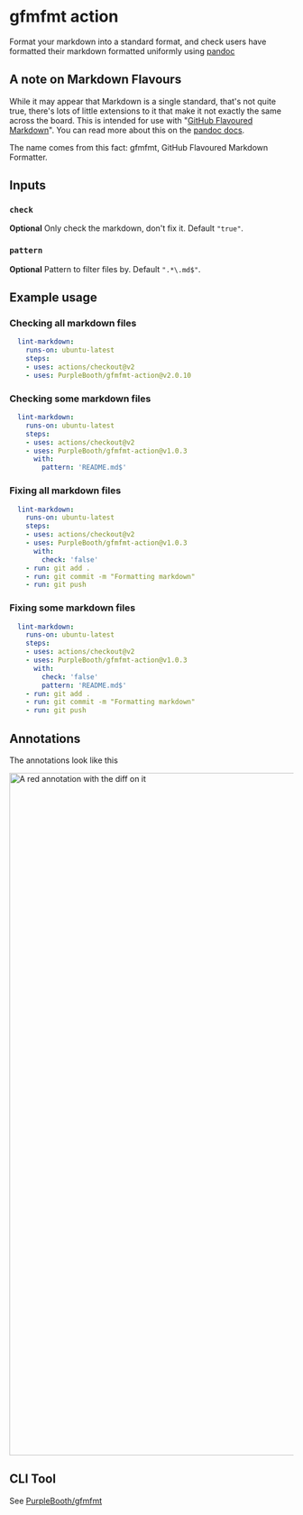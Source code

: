 # gfmfmt action

Format your markdown into a standard format, and check users have
formatted their markdown formatted uniformly using
[pandoc](https://pandoc.org/)

## A note on Markdown Flavours

While it may appear that Markdown is a single standard, that's not quite
true, there's lots of little extensions to it that make it not exactly
the same across the board. This is intended for use with "[GitHub
Flavoured
Markdown](https://docs.github.com/en/github/writing-on-github)". You can
read more about this on the [pandoc
docs](https://pandoc.org/MANUAL.html#markdown-variants).

The name comes from this fact: gfmfmt, GitHub Flavoured Markdown
Formatter.

## Inputs

### `check`

**Optional** Only check the markdown, don't fix it. Default `"true"`.

### `pattern`

**Optional** Pattern to filter files by. Default `".*\.md$"`.

## Example usage

### Checking all markdown files

``` yaml
  lint-markdown:
    runs-on: ubuntu-latest
    steps:
    - uses: actions/checkout@v2
    - uses: PurpleBooth/gfmfmt-action@v2.0.10
```

### Checking some markdown files

``` yaml
  lint-markdown:
    runs-on: ubuntu-latest
    steps:
    - uses: actions/checkout@v2
    - uses: PurpleBooth/gfmfmt-action@v1.0.3
      with:
        pattern: 'README.md$'
```

### Fixing all markdown files

``` yaml
  lint-markdown:
    runs-on: ubuntu-latest
    steps:
    - uses: actions/checkout@v2
    - uses: PurpleBooth/gfmfmt-action@v1.0.3
      with:
        check: 'false'
    - run: git add . 
    - run: git commit -m "Formatting markdown"
    - run: git push
```

### Fixing some markdown files

``` yaml
  lint-markdown:
    runs-on: ubuntu-latest
    steps:
    - uses: actions/checkout@v2
    - uses: PurpleBooth/gfmfmt-action@v1.0.3
      with:
        check: 'false'
        pattern: 'README.md$'
    - run: git add . 
    - run: git commit -m "Formatting markdown"
    - run: git push
```

## Annotations

The annotations look like this

<img width="1211" alt="A red annotation with the diff on it" src="https://user-images.githubusercontent.com/133327/121780729-f2e1f580-cba1-11eb-971e-b6c64661af3f.png">

## CLI Tool

See [PurpleBooth/gfmfmt](https://github.com/PurpleBooth/gfmfmt)
